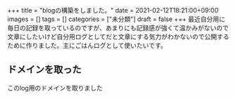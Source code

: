 +++
title = "blogの構築をしました。"
date = 2021-02-12T18:21:00+09:00
images = []
tags = []
categories = ["未分類"]
draft = false
+++
最近自分用に毎日の記録を取っているのですが、あまりにも記録感が強くて温かみがないので文章にしたいけど自分用ログとしてだと文章にする気力がわかないので公開するために作りました。主にごはんログとして使いたいです。
<!--more-->

## ドメインを取った
このlog用のドメインを取りました